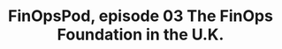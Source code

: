 ---
title: FinOpsPod, episode 03 The FinOps Foundation in the U.K.
description: Join the FinOps Foundation staff on their trip to the United Kingdom! Listen to clips of the London Roadshow and experience connecting with FinOps peers with Noel Crowley. Then get an overview of the staff offsite in Edinburgh.
date-added: Apr 2022
type: Podcast
source: FinOps Foundation
label: 
cloud-provider: 
  - Multi-Cloud
framework-capabilities:
  - FinOps Education & Enablement
link: https://finopspod.captivate.fm/episode/finops-foundation-in-the-u-k
permalink: /resources/not-here/
listing: true
---